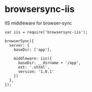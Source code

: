 
browsersync-iis
===============

IIS middleware for browser-sync


```
var iis = require('browsersync-iis');

browserSync({
  server: {
    baseDir: ['app'],

    middleware: iis({
      baseDir: __dirname + '/app',
      ext: '.shtml',
      version: '1.0.1'
    })
  },
});
```
